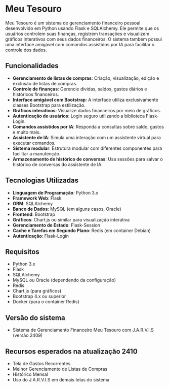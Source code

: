 # Meu Tesouro

Meu Tesouro é um sistema de gerenciamento financeiro pessoal desenvolvido em Python usando Flask e SQLAlchemy. Ele permite que os usuários controlem suas finanças, registrem transações e visualizem gráficos interativos com seus dados financeiros. O sistema também possui uma interface amigável com comandos assistidos por IA para facilitar o controle dos dados.

## Funcionalidades

- **Gerenciamento de listas de compras**: Criação, visualização, edição e exclusão de listas de compras.
- **Controle de finanças**: Gerencie dívidas, saldos, gastos diários e históricos financeiros.
- **Interface amigável com Bootstrap**: A interface utiliza exclusivamente classes Bootstrap para estilização.
- **Gráficos interativos**: Visualize dados financeiros por meio de gráficos.
- **Autenticação de usuários**: Login seguro utilizando a biblioteca Flask-Login.
- **Comandos assistidos por IA**: Responda a consultas sobre saldo, gastos e muito mais.
- **Assistente de IA**: Simula uma interação com um assistente virtual para executar comandos.
- **Sistema modular**: Estrutura modular com diferentes componentes para facilitar a manutenção.
- **Armazenamento de histórico de conversas**: Usa sessões para salvar o histórico de conversas do assistente de IA.

## Tecnologias Utilizadas

- **Linguagem de Programação**: Python 3.x
- **Framework Web**: Flask
- **ORM**: SQLAlchemy
- **Banco de Dados**: MySQL (em alguns casos, Oracle)
- **Frontend**: Bootstrap
- **Gráficos**: Chart.js ou similar para visualização interativa
- **Gerenciamento de Estado**: Flask-Session
- **Cache e Tarefas em Segundo Plano**: Redis (em container Debian)
- **Autenticação**: Flask-Login

## Requisitos

- Python 3.x
- Flask
- SQLAlchemy
- MySQL ou Oracle (dependendo da configuração)
- Redis
- Chart.js (para gráficos)
- Bootstrap 4.x ou superior
- Docker (para o container Redis)

## Versão do sistema
- Sistema de Gerenciamento Financeiro Meu Tesouro com J.A.R.V.I.S (versão 2409)

## Recursos esperados na atualização 2410

- Tela de Gastos Recorrentes
- Melhor Gerenciamento de Listas de Compras
- Histórico Mensal
- Uso do J.A.R.V.I.S em demais telas do sistema

